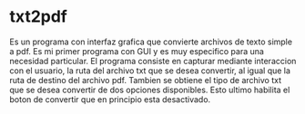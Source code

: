 # txt2pdf 
Es un programa con interfaz grafica que convierte archivos de texto simple a pdf. Es mi primer programa con GUI y es muy especifico para una necesidad particular.
El programa consiste en capturar mediante interaccion con el usuario, la ruta del archivo txt que se desea convertir, al igual que la ruta de destino del archivo pdf. Tambien se obtiene el tipo de archivo txt que se desea convertir de dos opciones disponibles. Esto ultimo habilita el boton de convertir que en principio esta desactivado.
